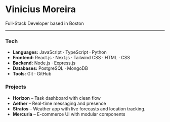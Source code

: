 # Vinicius Moreira  

Full-Stack Developer based in Boston  

---

### Tech  

- **Languages:** JavaScript · TypeScript · Python  
- **Frontend:** React.js · Next.js · Tailwind CSS · HTML · CSS  
- **Backend:** Node.js · Express.js  
- **Databases:** PostgreSQL · MongoDB  
- **Tools:** Git · GitHub  


### Projects  

- **Horizon** – Task dashboard with clean flow  
- **Aether** – Real-time messaging and presence  
- **Stratos** – Weather app with live forecasts and location tracking.
- **Mercuria** – E-commerce UI with modular components  

